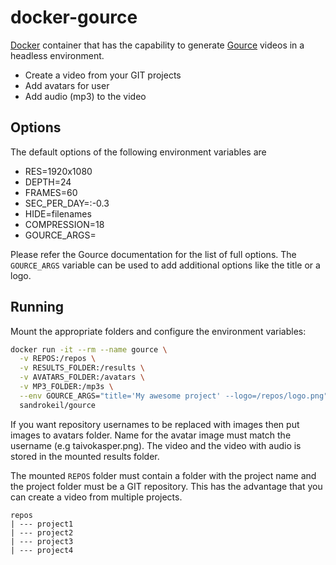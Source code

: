 # docker-gource

[Docker](https://www.docker.com) container that has the capability to generate [Gource](https://code.google.com/p/gource) 
videos in a headless environment.

* Create a video from your GIT projects
* Add avatars for user
* Add audio (mp3) to the video

## Options
The default options of the following environment variables are

* RES=1920x1080
* DEPTH=24
* FRAMES=60
* SEC_PER_DAY=:-0.3
* HIDE=filenames
* COMPRESSION=18
* GOURCE_ARGS=

Please refer the Gource documentation for the list of full options. The `GOURCE_ARGS` variable can be used to add
additional options like the title or a logo.

## Running
Mount the appropriate folders and configure the environment variables:

```bash
docker run -it --rm --name gource \
  -v REPOS:/repos \
  -v RESULTS_FOLDER:/results \
  -v AVATARS_FOLDER:/avatars \
  -v MP3_FOLDER:/mp3s \
  --env GOURCE_ARGS="title='My awesome project' --logo=/repos/logo.png" \
  sandrokeil/gource
```

If you want repository usernames to be replaced with images then put images to avatars folder.
Name for the avatar image must match the username (e.g taivokasper.png). The video and the video with audio is stored
in the mounted results folder.

The mounted `REPOS` folder must contain a folder with the project name and the project folder must be a GIT repository.
This has the advantage that you can create a video from multiple projects.

```
repos
| --- project1
| --- project2
| --- project3
| --- project4
```
